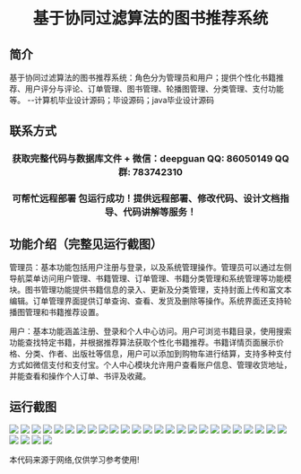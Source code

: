 <p><h1 align="center">基于协同过滤算法的图书推荐系统</h1></p>

## 简介
基于协同过滤算法的图书推荐系统：角色分为管理员和用户；提供个性化书籍推荐、用户评分与评论、订单管理、图书管理、轮播图管理、分类管理、支付功能等。    --计算机毕业设计源码；毕设源码；java毕业设计源码


## 联系方式
<p><h3 align="center">获取完整代码与数据库文件 + 微信：deepguan QQ: 86050149 QQ群: 783742310</h3></p>
<p><h3 align="center">可帮忙远程部署 包运行成功！提供远程部署、修改代码、设计文档指导、代码讲解等服务！</h3></p>

## 功能介绍（完整见运行截图）
管理员：基本功能包括用户注册与登录，以及系统管理操作。管理员可以通过左侧导航菜单访问用户管理、书籍管理、订单管理、书籍分类管理和系统管理等功能模块。图书管理功能提供书籍信息的录入、更新及分类管理，支持封面上传和富文本编辑。订单管理界面提供订单查询、查看、发货及删除等操作。系统界面还支持轮播图管理和书籍推荐设置。

用户：基本功能涵盖注册、登录和个人中心访问。用户可浏览书籍目录，使用搜索功能查找特定书籍，并根据推荐算法获取个性化书籍推荐。书籍详情页面展示价格、分类、作者、出版社等信息，用户可以添加到购物车进行结算，支持多种支付方式如微信支付和支付宝。个人中心模块允许用户查看账户信息、管理收货地址，并能查看和操作个人订单、书评及收藏。


## 运行截图
![](img/001.jpg)
![](img/002.jpg)
![](img/003.jpg)
![](img/004.jpg)
![](img/005.jpg)
![](img/006.jpg)
![](img/007.jpg)
![](img/008.jpg)
![](img/009.jpg)
![](img/010.jpg)
![](img/011.jpg)
![](img/012.jpg)
![](img/013.jpg)
![](img/014.jpg)
![](img/015.jpg)
![](img/016.jpg)
![](img/017.jpg)
![](img/018.jpg)
![](img/019.jpg)
![](img/020.jpg)
![](img/021.jpg)
![](img/022.jpg)
![](img/023.jpg)
![](img/024.jpg)
![](img/025.jpg)
![](img/026.jpg)
![](img/027.jpg)
![](img/028.jpg)
![](img/029.jpg)

<p>本代码来源于网络,仅供学习参考使用!</p>
